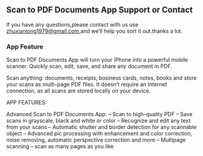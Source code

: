## Scan to PDF Documents App Support or Contact

If you have any questions,please contact with us use zhuxianlong1979@gmail.com,and we’ll help you sort it out.thanks a lot.

### App Feature

Scan to PDF Documents App will turn your iPhone into a powerful mobile scanner. Quickly scan, edit, save, and share any document in PDF.

Scan anything: documents, receipts, business cards, notes, books and store your scans as multi-page PDF  files. It doesn’t require an Internet connection, as all scans are stored locally on your device.

APP FEATURES:

Advanced Scan to PDF Documents App:
– Scan to high-quality PDF 
– Save scans in grayscale, black and white or color
– Recognize and edit any text from your scans
– Automatic shutter and border detection for any scannable object
– Advanced pic processing with enhancement and color correction, noise removing, automatic perspective correction and more
– Multipage scanning – scan as many pages as you like
